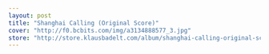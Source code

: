 ```yaml
---
layout: post
title: "Shanghai Calling (Original Score)"
cover: "http://f0.bcbits.com/img/a3134888577_3.jpg"
store: "http://store.klausbadelt.com/album/shanghai-calling-original-score?pk=170"
---
```

